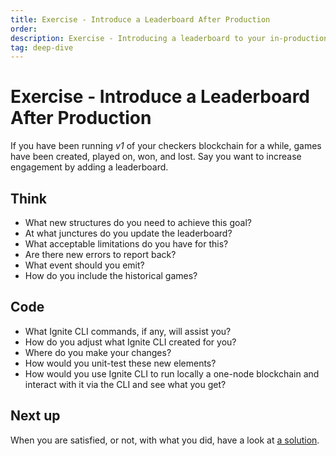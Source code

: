 ```yaml
---
title: Exercise - Introduce a Leaderboard After Production
order:
description: Exercise - Introducing a leaderboard to your in-production blockchain
tag: deep-dive
---
```


# Exercise - Introduce a Leaderboard After Production

If you have been running _v1_ of your checkers blockchain for a while, games have been created, played on, won, and lost. Say you want to increase engagement by adding a leaderboard.

## Think

* What new structures do you need to achieve this goal?
* At what junctures do you update the leaderboard?
* What acceptable limitations do you have for this?
* Are there new errors to report back?
* What event should you emit?
* How do you include the historical games?

## Code

* What Ignite CLI commands, if any, will assist you?
* How do you adjust what Ignite CLI created for you?
* Where do you make your changes?
* How would you unit-test these new elements?
* How would you use Ignite CLI to run locally a one-node blockchain and interact with it via the CLI and see what you get?

## Next up

When you are satisfied, or not, with what you did, have a look at [a solution](../4-my-own-chain/migration.md).
